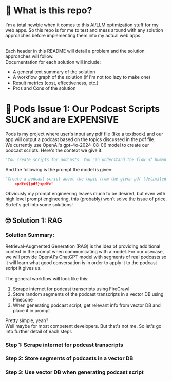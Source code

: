 # 🤔 What is this repo?
I'm a total newbie when it comes to this AI/LLM optimization stuff for my web apps. So this repo is for me to test and mess around with any solution approaches before implementing them into my actual web apps. <br /><br />

Each header in this README will detail a problem and the solution approaches will follow. <br />
Documentation for each solution will include:
<ul>
    <li>A general text summary of the solution</li>
    <li>A workflow graph of the solution (if i'm not too lazy to make one)</li>
    <li>Result metrics (cost, effectiveness, etc.)</li>
    <li>Pros and Cons of the solution</li>
</ul>

# 🤬 Pods Issue 1: Our Podcast Scripts SUCK and are EXPENSIVE 
Pods is my project where user's input any pdf file (like a textbook) and our app will output a podcast based on the topics discussed in the pdf file. <br />
We currently use OpenAI's gpt-4o-2024-08-06 model to create our podcast scripts. Here's the context we give it:
```python
"You create scripts for podcasts. You can understand the flow of human conversation. The podcast has two personalities: the host and the guest. The goal of the podcast is for it to not only be entertaining but also informative of the given topic, allowing the listener to get a better understanding of the guest's personality, interests, and topic they're an expert on."
```
And the following is the prompt the model is given:
```python
"Create a podcast script about the topic from the given pdf (delimited in XML tags):
    <pdf>${pdf}<pdf>"
```
Obviously my prompt engineering leaves much to be desired, but even with high level prompt engineering, this (probably) won't solve the issue of price. So let's get into some solutions!

## 🤓 Solution 1: RAG

### Solution Summary:
Retrieval-Augmented Generation (RAG) is the idea of providing additional context in the prompt when communicating with a model. For our usecase, we will provide OpenAI's ChatGPT model with segments of real podcasts so it will learn what good conversation is in order to apply it to the podcast script it gives us. <br/> <br/>
The general workflow will look like this:
<ol>
    <li>Scrape internet for podcast transcripts using FireCrawl</li>
    <li>Store random segments of the podcast transcripts in a vector DB using Pinecone</li>
    <li>When generating podcast script, get relevant info from vector DB and place it in prompt</li>
</ol>
Pretty simple, yeah?<br/>
Well maybe for most competent developers. But that's not me. So let's go into further detail of each step!.

### Step 1: Scrape internet for podcast transcripts

### Step 2: Store segments of podcasts in a vector DB

### Step 3: Use vector DB when generating podcast script